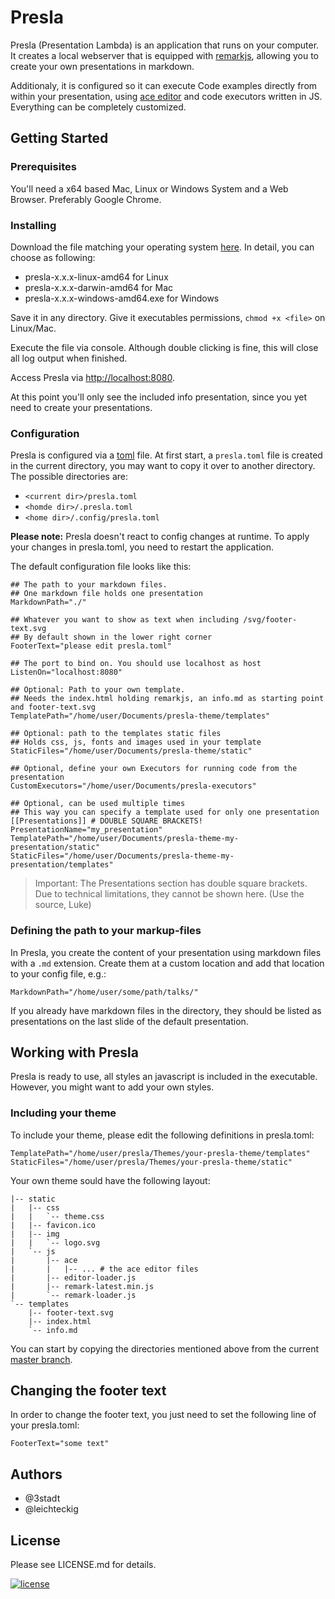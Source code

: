 # Presla

Presla (Presentation Lambda) is an application that runs on your computer. It creates a local webserver that is equipped with [remarkjs](https://remarkjs.com/), allowing you to create your own presentations in markdown.

Additionaly, it is configured so it can execute Code examples directly from within your presentation, using [ace editor](https://ace.c9.io/) and code executors written in JS. Everything can be completely customized.


## Getting Started

### Prerequisites

You'll need a x64 based Mac, Linux or Windows System and a Web Browser. Preferably Google Chrome.

### Installing

Download the file matching your operating system [here](https://github.com/3stadt/presla/releases). In detail, you can choose as following:

* presla-x.x.x-linux-amd64 for Linux
* presla-x.x.x-darwin-amd64 for Mac
* presla-x.x.x-windows-amd64.exe for Windows

Save it in any directory. Give it executables permissions, `chmod +x <file>` on Linux/Mac.

Execute the file via console. Although double clicking is fine, this will close all log output when finished.

Access Presla via [http://localhost:8080](http://localhost:8080).

At this point you'll only see the included info presentation, since you yet need to create your presentations. 

### Configuration

Presla is configured via a [toml](https://github.com/toml-lang/toml/blob/master/README.md) file. At first start, a `presla.toml` file is created in the current directory, you may want to copy it over to another directory. The possible directories are:

- `<current dir>/presla.toml`
- `<homde dir>/.presla.toml`
- `<home dir>/.config/presla.toml`

**Please note:** Presla doesn't react to config changes at runtime. To apply your changes in presla.toml, you need to restart the application.

The default configuration file looks like this:

```
## The path to your markdown files.
## One markdown file holds one presentation
MarkdownPath="./"

## Whatever you want to show as text when including /svg/footer-text.svg
## By default shown in the lower right corner
FooterText="please edit presla.toml"

## The port to bind on. You should use localhost as host
ListenOn="localhost:8080"

## Optional: Path to your own template.
## Needs the index.html holding remarkjs, an info.md as starting point and footer-text.svg 
TemplatePath="/home/user/Documents/presla-theme/templates"

## Optional: path to the templates static files
## Holds css, js, fonts and images used in your template
StaticFiles="/home/user/Documents/presla-theme/static"

## Optional, define your own Executors for running code from the presentation
CustomExecutors="/home/user/Documents/presla-executors"

## Optional, can be used multiple times
## This way you can specify a template used for only one presentation
[[Presentations]] # DOUBLE SQUARE BRACKETS!
PresentationName="my_presentation"
TemplatePath="/home/user/Documents/presla-theme-my-presentation/static"
StaticFiles="/home/user/Documents/presla-theme-my-presentation/templates"
```
> Important: The Presentations section has double square brackets. Due to technical limitations, they cannot be shown here. (Use the source, Luke)

### Defining the path to your markup-files

In Presla, you create the content of your presentation using markdown files with a `.md` extension. Create them at a custom location and add that location to your config file, e.g.:


```
MarkdownPath="/home/user/some/path/talks/"
```

If you already have markdown files in the directory, they should be listed as presentations on the last slide of the default presentation.

## Working with Presla

Presla is ready to use, all styles an javascript is included in the executable. However, you might want to add your own styles.

### Including your theme

To include your theme, please edit the following definitions in presla.toml:

```
TemplatePath="/home/user/presla/Themes/your-presla-theme/templates"
StaticFiles="/home/user/presla/Themes/your-presla-theme/static"
```

Your own theme sould have the following layout:

```
|-- static
|   |-- css
|   |   `-- theme.css
|   |-- favicon.ico
|   |-- img
|   |   `-- logo.svg
|   `-- js
|       |-- ace
|       |   |-- ... # the ace editor files
|       |-- editor-loader.js
|       |-- remark-latest.min.js
|       `-- remark-loader.js
`-- templates
    |-- footer-text.svg
    |-- index.html
    `-- info.md

```

You can start by copying the directories mentioned above from the current [master branch](https://github.com/3stadt/presla).

## Changing the footer text

In order to change the footer text, you just need to set the following line of your presla.toml:

```
FooterText="some text"
```

## Authors

* @3stadt
* @leichteckig

## License

Please see LICENSE.md for details.

[![license](https://i.creativecommons.org/l/by-sa/4.0/80x15.png)](http://creativecommons.org/licenses/by-sa/4.0/)
